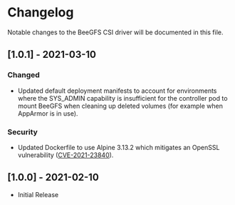 # Changelog
Notable changes to the BeeGFS CSI driver will be documented in this file. 

[1.0.1] - 2021-03-10
--------------------
### Changed
- Updated default deployment manifests to account for environments where the SYS_ADMIN capability is insufficient for the controller pod to mount BeeGFS when cleaning up deleted volumes (for example when AppArmor is in use).

### Security
- Updated Dockerfile to use Alpine 3.13.2 which mitigates an OpenSSL vulnerability ([CVE-2021-23840](https://nvd.nist.gov/vuln/detail/CVE-2021-23840)).

[1.0.0] - 2021-02-10
--------------------
- Initial Release
